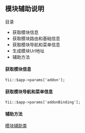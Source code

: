 ## 模块辅助说明

目录

- 获取模块信息
- 获取模块路由和基础信息
- 获取模块导航和菜单信息
- 生成模块Url地址
- 辅助方法

#### 获取模块信息

```
Yii::$app->params['addon'];
```

#### 获取模块导航和菜单信息

```
Yii::$app->params['addonBinding'];
```

####  辅助方法

[模块辅助类](helper-addon.md)